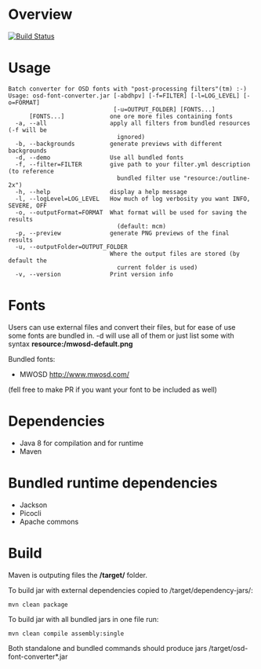 # Overview

[![Build Status](https://travis-ci.org/truhlikfredy/osd-font-converter.svg?branch=master)](https://travis-ci.org/truhlikfredy/osd-font-converter)

# Usage

```
Batch converter for OSD fonts with "post-processing filters"(tm) :-)
Usage: osd-font-converter.jar [-abdhpv] [-f=FILTER] [-l=LOG_LEVEL] [-o=FORMAT]
                              [-u=OUTPUT_FOLDER] [FONTS...]
      [FONTS...]             one ore more files containing fonts
  -a, --all                  apply all filters from bundled resources (-f will be
                               ignored)
  -b, --backgrounds          generate previews with different backgrounds
  -d, --demo                 Use all bundled fonts
  -f, --filter=FILTER        give path to your filter.yml description (to reference
                               bundled filter use "resource:/outline-2x")
  -h, --help                 display a help message
  -l, --logLevel=LOG_LEVEL   How much of log verbosity you want INFO, SEVERE, OFF
  -o, --outputFormat=FORMAT  What format will be used for saving the results
                               (default: mcm)
  -p, --preview              generate PNG previews of the final results
  -u, --outputFolder=OUTPUT_FOLDER
                             Where the output files are stored (by default the
                               current folder is used)
  -v, --version              Print version info
```

# Fonts

Users can use external files and convert their files, but for ease of use some fonts are bundled in. -d will use all of them or just list some with syntax **resource:/mwosd-default.png**  

Bundled fonts:

- MWOSD http://www.mwosd.com/

(fell free to make PR if you want your font to be included as well)

# Dependencies

- Java 8 for compilation and for runtime
- Maven

# Bundled runtime dependencies

- Jackson
- Picocli
- Apache commons
 
# Build

Maven is outputing files the **/target/** folder.

To build jar with external dependencies copied to /target/dependency-jars/:

```
mvn clean package
```

To build jar with all bundled jars in one file run:

```
mvn clean compile assembly:single
```

Both standalone and bundled commands should produce jars /target/osd-font-converter*.jar